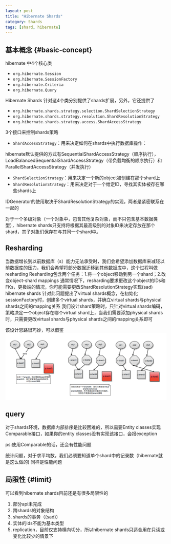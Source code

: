 ```yaml
---
layout: post
title: "Hibernate Shards"
category: Shards
tags: [shard, hibernate]
---
```

## 基本概念 {#basic-concept}

hibernate 中4个核心类

* `org.hibernate.Session`
* `org.hibernate.SessionFactory`
* `org.hibernate.Criteria`
* `org.hibernate.Query`

Hibernate Shards 针对这4个类分别提供了shards扩展，另外，它还提供了

* `org.hibernate.shards.strategy.selection.ShardSelectionStrategy`
* `org.hibernate.shards.strategy.resolution.ShardResolutionStrategy`
* `org.hibernate.shards.strategy.access.ShardAccessStrategy`

3个接口来控制shards策略

* `ShardAccessStrategy`：用来决定如何在shards中执行数据库操作：

<div class="bs-callout bs-callout-info">
hibernate默认提供的方式有SequentialShardAccessStrategy（顺序执行），LoadBalancedSequentialShardAccessStrategy（带负载均衡的顺序执行）和ParallelShardAccessStrategy（并发执行）
</div>

* `ShardSelectionStrategy`：用来决定一个新的object被创建在那个shard上
* `ShardResolutionStrategy`：用来决定对于一个给定ID，寻找其实体被存在哪些shards上

<div class="bs-callout bs-callout-info">
IDGenerator的使用取决于ShardResolutionStrategy的实现，两者是紧密联系在一起的
</div>

对于一个多级对象（一个对象中，包含其他复杂对象，而不只包含基本数据类型），hibernate shards只支持将根据其最高级别的对象ID来决定存放在那个shard，其子对象们保存在与其同一个shard中。

## Resharding

当数据增长到以前数据库（s）能力无法承受时，我们会希望添加数据库来减轻以前数据库的压力，我们会希望将部分数据迁移到其他数据库中，这个过程叫做resharding
Resharding包含两个任务：1.将一个object移动到另一个shard；2.改变object-shard mappings
通常情况下，resharding要求更改这个object的IDs和FKs，更极端的情况，你可能需要更改ShardResolutionStrategy实现(sad)
hibernate shards 针对此问题提出了virtual shards概念，在初始化sessionFactory时，创建多个virtual shards，并确立virtual shards与physical shards之间的mapping关系
我们设计shard策略时，只针对virtual shards编码，策略决定一个object存在哪个virtual shard上，当我们需要添加physical shards时，只需要更改virtual shards与physical shards之间的mapping关系即可

<div class="alert alert-info">该设计思路很巧妙，可以借鉴</div>

<img src="/assets/img/virtualshards.png" class="img-thumbnail">

## query

对于shards环境，数据库内部排序是比较困难的，所以需要Entity classes实现Comparable接口，如果你的entity classes没有实现该接口，会报exception

ps:使用Comparable的话，还会有性能问题

统计问题，对于求平均数，我们必须要知道单个shard中的记录数（hibernate就是这么做的) 同样是性能问题

## 局限性 {#limit}

可以看到hibernate shards目前还是有很多局限性的

1. 部分api未完成
2. 跨shards的对象结构
3. shards的事务（(sad)）
4. 实体的ids不能为基本类型
5. replication，目前仅支持横向切分，所以hibernate shards只适合用在只读或变化比较少的情景下
